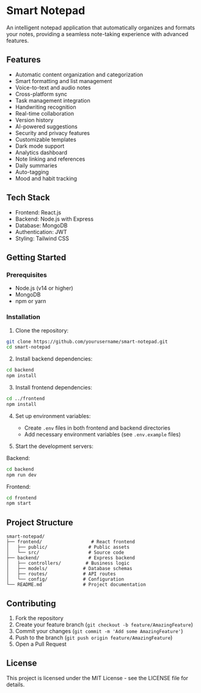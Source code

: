 # Smart Notepad

An intelligent notepad application that automatically organizes and formats your notes, providing a seamless note-taking experience with advanced features.

## Features

- Automatic content organization and categorization
- Smart formatting and list management
- Voice-to-text and audio notes
- Cross-platform sync
- Task management integration
- Handwriting recognition
- Real-time collaboration
- Version history
- AI-powered suggestions
- Security and privacy features
- Customizable templates
- Dark mode support
- Analytics dashboard
- Note linking and references
- Daily summaries
- Auto-tagging
- Mood and habit tracking

## Tech Stack

- Frontend: React.js
- Backend: Node.js with Express
- Database: MongoDB
- Authentication: JWT
- Styling: Tailwind CSS

## Getting Started

### Prerequisites

- Node.js (v14 or higher)
- MongoDB
- npm or yarn

### Installation

1. Clone the repository:
```bash
git clone https://github.com/yourusername/smart-notepad.git
cd smart-notepad
```

2. Install backend dependencies:
```bash
cd backend
npm install
```

3. Install frontend dependencies:
```bash
cd ../frontend
npm install
```

4. Set up environment variables:
   - Create `.env` files in both frontend and backend directories
   - Add necessary environment variables (see `.env.example` files)

5. Start the development servers:

Backend:
```bash
cd backend
npm run dev
```

Frontend:
```bash
cd frontend
npm start
```

## Project Structure

```
smart-notepad/
├── frontend/                  # React frontend
│   ├── public/               # Public assets
│   └── src/                  # Source code
├── backend/                  # Express backend
│   ├── controllers/         # Business logic
│   ├── models/             # Database schemas
│   ├── routes/             # API routes
│   └── config/             # Configuration
└── README.md               # Project documentation
```

## Contributing

1. Fork the repository
2. Create your feature branch (`git checkout -b feature/AmazingFeature`)
3. Commit your changes (`git commit -m 'Add some AmazingFeature'`)
4. Push to the branch (`git push origin feature/AmazingFeature`)
5. Open a Pull Request

## License

This project is licensed under the MIT License - see the LICENSE file for details. 